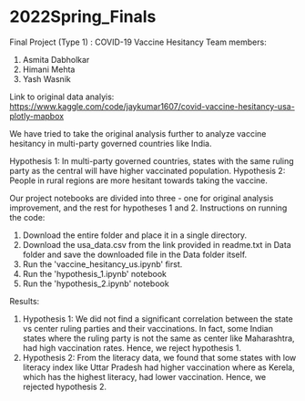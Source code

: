 # 2022Spring_Finals
Final Project (Type 1) : COVID-19 Vaccine Hesitancy
Team members: 
1. Asmita Dabholkar
2. Himani Mehta
3. Yash Wasnik

Link to original data analyis: https://www.kaggle.com/code/jaykumar1607/covid-vaccine-hesitancy-usa-plotly-mapbox

We have tried to take the original analysis further to analyze vaccine hesitancy in multi-party governed countries like India.

Hypothesis 1: In multi-party governed countries, states with the same ruling party as the central will have higher vaccinated population.
Hypothesis 2: People in rural regions are more hesitant towards taking the vaccine.

Our project notebooks are divided into three - one for original analysis improvement, and the rest for hypotheses 1 and 2.
Instructions on running the code: 
1. Download the entire folder and place it in a single directory.
2. Download the usa_data.csv from the link provided in readme.txt in Data folder and save the downloaded file in the Data folder itself.
3. Run the 'vaccine_hesitancy_us.ipynb' first. 
4. Run the 'hypothesis_1.ipynb' notebook
5. Run the 'hypothesis_2.ipynb' notebook

Results:
1. Hypothesis 1: We did not find a significant correlation between the state vs center ruling parties and their vaccinations. In fact, some Indian states where the ruling party is not the same as center like Maharashtra, had high vaccination rates. Hence, we reject hypothesis 1.
2. Hypothesis 2: From the literacy data, we found that some states with low literacy index like Uttar Pradesh had higher vaccination where as Kerela, which has the highest literacy, had lower vaccination. Hence, we rejected hypothesis 2.
